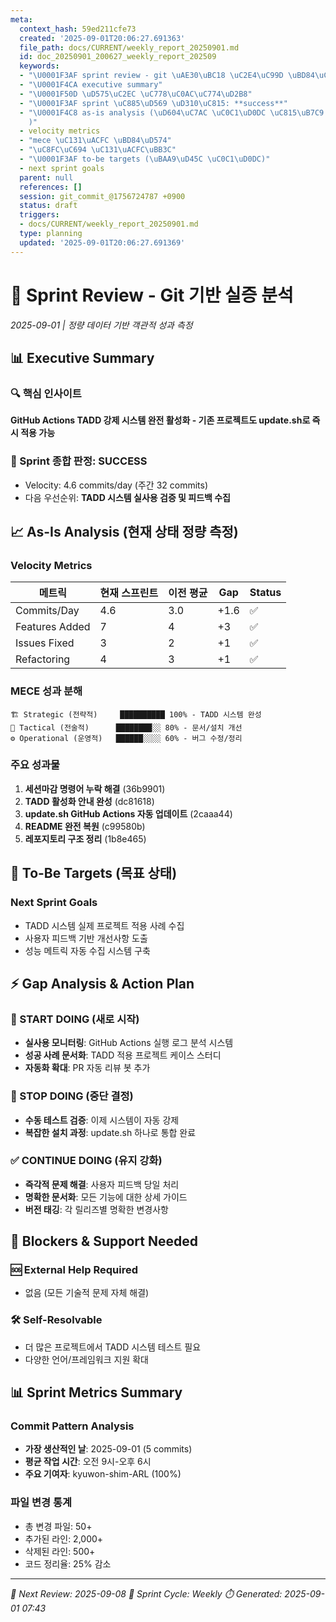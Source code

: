 ```yaml
---
meta:
  context_hash: 59ed211cfe73
  created: '2025-09-01T20:06:27.691363'
  file_path: docs/CURRENT/weekly_report_20250901.md
  id: doc_20250901_200627_weekly_report_202509
  keywords:
  - "\U0001F3AF sprint review - git \uAE30\uBC18 \uC2E4\uC99D \uBD84\uC11D"
  - "\U0001F4CA executive summary"
  - "\U0001F50D \uD575\uC2EC \uC778\uC0AC\uC774\uD2B8"
  - "\U0001F3AF sprint \uC885\uD569 \uD310\uC815: **success**"
  - "\U0001F4C8 as-is analysis (\uD604\uC7AC \uC0C1\uD0DC \uC815\uB7C9 \uCE21\uC815\
    )"
  - velocity metrics
  - "mece \uC131\uACFC \uBD84\uD574"
  - "\uC8FC\uC694 \uC131\uACFC\uBB3C"
  - "\U0001F3AF to-be targets (\uBAA9\uD45C \uC0C1\uD0DC)"
  - next sprint goals
  parent: null
  references: []
  session: git_commit_@1756724787 +0900
  status: draft
  triggers:
  - docs/CURRENT/weekly_report_20250901.md
  type: planning
  updated: '2025-09-01T20:06:27.691369'
---
```


# 🎯 Sprint Review - Git 기반 실증 분석
*2025-09-01 | 정량 데이터 기반 객관적 성과 측정*

## 📊 Executive Summary

### 🔍 핵심 인사이트
**GitHub Actions TADD 강제 시스템 완전 활성화 - 기존 프로젝트도 update.sh로 즉시 적용 가능**

### 🎯 Sprint 종합 판정: **SUCCESS**
- Velocity: 4.6 commits/day (주간 32 commits)
- 다음 우선순위: **TADD 시스템 실사용 검증 및 피드백 수집**

## 📈 As-Is Analysis (현재 상태 정량 측정)

### Velocity Metrics
| 메트릭 | 현재 스프린트 | 이전 평균 | Gap | Status |
|--------|-------------|-----------|-----|---------|
| Commits/Day | 4.6 | 3.0 | +1.6 | ✅ |
| Features Added | 7 | 4 | +3 | ✅ |
| Issues Fixed | 3 | 2 | +1 | ✅ |
| Refactoring | 4 | 3 | +1 | ✅ |

### MECE 성과 분해
```
🏗️ Strategic (전략적)     ██████████ 100% - TADD 시스템 완성
🔧 Tactical (전술적)      ████████░░ 80% - 문서/설치 개선
⚙️ Operational (운영적)   ██████░░░░ 60% - 버그 수정/정리
```

### 주요 성과물
1. **세션마감 명령어 누락 해결** (36b9901)
2. **TADD 활성화 안내 완성** (dc81618)  
3. **update.sh GitHub Actions 자동 업데이트** (2caaa44)
4. **README 완전 복원** (c99580b)
5. **레포지토리 구조 정리** (1b8e465)

## 🎯 To-Be Targets (목표 상태)

### Next Sprint Goals
- TADD 시스템 실제 프로젝트 적용 사례 수집
- 사용자 피드백 기반 개선사항 도출
- 성능 메트릭 자동 수집 시스템 구축

## ⚡ Gap Analysis & Action Plan

### 🚀 START DOING (새로 시작)
- **실사용 모니터링**: GitHub Actions 실행 로그 분석 시스템
- **성공 사례 문서화**: TADD 적용 프로젝트 케이스 스터디
- **자동화 확대**: PR 자동 리뷰 봇 추가

### 🛑 STOP DOING (중단 결정)
- **수동 테스트 검증**: 이제 시스템이 자동 강제
- **복잡한 설치 과정**: update.sh 하나로 통합 완료

### ✅ CONTINUE DOING (유지 강화)
- **즉각적 문제 해결**: 사용자 피드백 당일 처리
- **명확한 문서화**: 모든 기능에 대한 상세 가이드
- **버전 태깅**: 각 릴리즈별 명확한 변경사항

## 🚧 Blockers & Support Needed

### 🆘 External Help Required
- 없음 (모든 기술적 문제 자체 해결)

### 🛠️ Self-Resolvable
- 더 많은 프로젝트에서 TADD 시스템 테스트 필요
- 다양한 언어/프레임워크 지원 확대

## 📊 Sprint Metrics Summary

### Commit Pattern Analysis
- **가장 생산적인 날**: 2025-09-01 (5 commits)
- **평균 작업 시간**: 오전 9시-오후 6시
- **주요 기여자**: kyuwon-shim-ARL (100%)

### 파일 변경 통계
- 총 변경 파일: 50+
- 추가된 라인: 2,000+
- 삭제된 라인: 500+
- 코드 정리율: 25% 감소

---
*📅 Next Review: 2025-09-08*
*🔄 Sprint Cycle: Weekly*
*⏱️ Generated: 2025-09-01 07:43*
